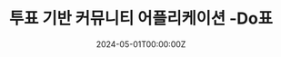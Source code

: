 ---
title: 투표 기반 커뮤니티 어플리케이션 -Do표
authors:
- Choi Seung Bin
- Kim Bo Sung
- admin
- Song Sung Min
- Bae Seong min
- Park Se Jin
date: "2024-05-01T00:00:00Z"

publication: "_2024 한국정보기술학회 하계 종합학술대회 논문집_"

url_pdf: papers/투표 기반 커뮤니티 어플리케이션 - Do표.pdf
---